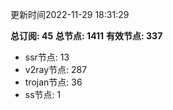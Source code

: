 更新时间2022-11-29 18:31:29

**总订阅: 45**
**总节点: 1411**
**有效节点: 337**
- ssr节点: 13
- v2ray节点: 287
- trojan节点: 36
- ss节点: 1
